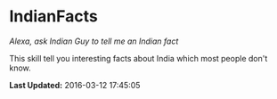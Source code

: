 # IndianFacts
*Alexa, ask Indian Guy to tell me an Indian fact*

This skill tell you interesting facts about India which most people don't know.

**Last Updated:** 2016-03-12 17:45:05